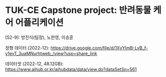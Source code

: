 # TUK-CE Capstone project: 반려동물 케어 어플리케이션
[S2-9]: 방진식(팀장), 노한영, 이승훈

정형 데이터 (2022-12):
https://drive.google.com/file/d/1XyYImB-LvB_f-y1evT_3uaMNurhtweb_/view?usp=share_link

데이터셋 (2022-12, 48.12GB):
https://www.aihub.or.kr/aihubdata/data/view.do?dataSetSn=561

